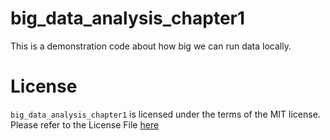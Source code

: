# big_data_analysis_chapter1

This is a demonstration code about how big we can run data locally.

# License
`big_data_analysis_chapter1` is licensed under the terms of the MIT license.
Please refer to the License File [here](https://github.com/Suraporn/big_data_analysis_chapter1/blob/main/LICENSE)